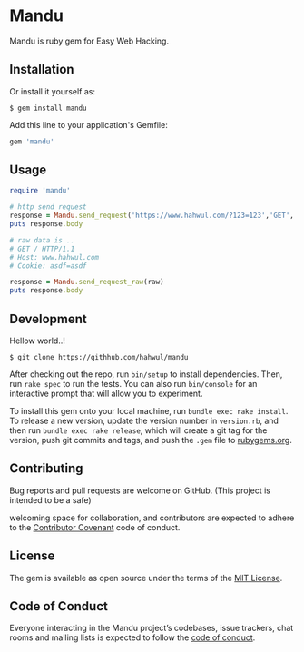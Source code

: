 # Mandu

Mandu is ruby gem for Easy Web Hacking.

## Installation

Or install it yourself as:

    $ gem install mandu

Add this line to your application's Gemfile:

```ruby
gem 'mandu'
```

## Usage

```ruby
require 'mandu'

# http send request
response = Mandu.send_request('https://www.hahwul.com/?123=123','GET','',{'Cookie':'asdf=asdf'})
puts response.body

# raw data is ..
# GET / HTTP/1.1
# Host: www.hahwul.com
# Cookie: asdf=asdf  

response = Mandu.send_request_raw(raw)
puts response.body
```

## Development
Hellow world..!

    $ git clone https://githhub.com/hahwul/mandu


After checking out the repo, run `bin/setup` to install dependencies. Then, run `rake spec` to run the tests. You can also run `bin/console` for an interactive prompt that will allow you to experiment.

To install this gem onto your local machine, run `bundle exec rake install`. To release a new version, update the version number in `version.rb`, and then run `bundle exec rake release`, which will create a git tag for the version, push git commits and tags, and push the `.gem` file to [rubygems.org](https://rubygems.org).

## Contributing
Bug reports and pull requests are welcome on GitHub. (This project is intended to be a safe)

welcoming space for collaboration, and contributors are expected to adhere to the [Contributor Covenant](http://contributor-covenant.org) code of conduct.
    
## License

The gem is available as open source under the terms of the [MIT License](https://opensource.org/licenses/MIT).

## Code of Conduct

Everyone interacting in the Mandu project’s codebases, issue trackers, chat rooms and mailing lists is expected to follow the [code of conduct](https://github.com/[USERNAME]/mandu/blob/master/CODE_OF_CONDUCT.md).

